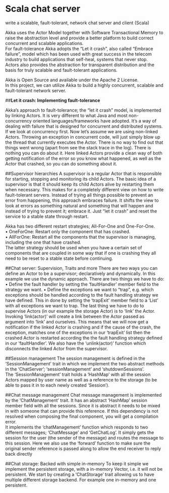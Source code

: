 # Scala chat server

write a scalable, fault-tolerant, network chat server and client (Scala)  

Akka uses the Actor Model together with Software Transactional Memory to raise the abstraction level and provide
a better platform to build correct concurrent and scalable applications.  
For fault-tolerance Akka adopts the “Let it crash”, also called “Embrace failure”, model which has been used with
great success in the telecom industry to build applications that self-heal, systems that never stop.  
Actors also provides the abstraction for transparent distribution and the basis for truly scalable and fault-tolerant
applications.  

Akka is Open Source and available under the Apache 2 License.  
In this project, we can utilize Akka to build a highly concurrent, scalable and fault-tolerant network server.

##**Let it crash: Implementing fault-tolerance**

Akka’s approach to fault-tolerance; the “let it crash” model, is implemented by linking Actors. It is very different
to what Java and most non-concurrency oriented languages/frameworks have adopted. It’s a way of dealing with
failure that is designed for concurrent and distributed systems.  
If we look at concurrency first. Now let’s assume we are using non-linked Actors. Throwing an exception in
concurrent code, will just simply blow up the thread that currently executes the Actor. There is no way to find
out that things went wrong (apart from see the stack trace in the log). There is nothing you can do about it. Here
linked Actors provide a clean way of both getting notification of the error so you know what happened, as well as
the Actor that crashed, so you can do something about it.  


##Supervisor hierarchies
A supervisor is a regular Actor that is responsible for starting, stopping and monitoring its child Actors. The basic
idea of a supervisor is that it should keep its child Actors alive by restarting them when necessary. This makes for
a completely different view on how to write fault-tolerant servers. Instead of trying all things possible to prevent
an error from happening, this approach embraces failure. It shifts the view to look at errors as something natural
and something that will happen and instead of trying to prevent it; embrace it. Just “let it crash” and reset the
service to a stable state through restart.

Akka has two different restart strategies; All-For-One and One-For-One.  
• OneForOne: Restart only the component that has crashed.  
• AllForOne: Restart all the components that the supervisor is managing, including the one that have crashed.  
The latter strategy should be used when you have a certain set of components that are coupled in some way that if
one is crashing they all need to be reset to a stable state before continuing.


##Chat server: Supervision, Traits and more
There are two ways you can define an Actor to be a supervisor; declaratively and dynamically. In this example we
use the dynamic approach. There are two things we have to do:
• Define the fault handler by setting the ‘faultHandler’ member field to the strategy we want.
• Define the exceptions we want to “trap”, e.g. which exceptions should be handled according to the fault
handling strategy we have defined. This in done by setting the ‘trapExit’ member field to a ‘List’ with all
exceptions we want to trap.
The last thing we have to do to supervise Actors (in our example the storage Actor) is to ‘link’ the Actor. Invoking
‘link(actor)’ will create a link between the Actor passed as argument into ‘link’ and ourselves. This means that we
will now get a notification if the linked Actor is crashing and if the cause of the crash, the exception, matches one
of the exceptions in our ‘trapExit’ list then the crashed Actor is restarted according the the fault handling strategy
defined in our ‘faultHandler’. We also have the ‘unlink(actor)’ function which disconnects the linked Actor from
the supervisor.

##Session management
The session management is defined in the ‘SessionManagement’ trait in which we implement the two abstract
methods in the ‘ChatServer’; ‘sessionManagement’ and ‘shutdownSessions’.  
The ‘SessionManagement’ trait holds a ‘HashMap’ with all the session Actors mapped by user name as well as a
reference to the storage (to be able to pass it in to each newly created ‘Session’).  

##Chat message management
Chat message management is implemented by the ‘ChatManagement’ trait. It has an abstract ‘HashMap’ session
member field with all the sessions. Since it is abstract it needs to be mixed in with someone that can provide this
reference. If this dependency is not resolved when composing the final component, you will get a compilation
error.  
It implements the ‘chatManagement’ function which responds to two different messages; ‘ChatMessage’ and
‘GetChatLog’. It simply gets the session for the user (the sender of the message) and routes the message to this
session. Here we also use the ‘forward’ function to make sure the original sender reference is passed along to
allow the end receiver to reply back directly  

##Chat storage: Backed with simple in-memory
To keep it simple we implement the persistent storage, with a in-memory Vector, i.e. it will not be persistent. We
start by creating a ‘ChatStorage’ trait allowing us to have multiple different storage backend. For example one
in-memory and one persistent.  

